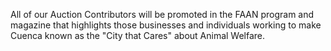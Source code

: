 All of our Auction Contributors will be promoted in the FAAN program and magazine that highlights those businesses and individuals working to make Cuenca known as the "City that Cares" about Animal Welfare.
